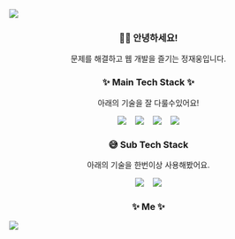 <img src="https://capsule-render.vercel.app/api?type=waving&color=timeAuto&height=300&section=header&text=Jaewoong's&nbsp;Github&fontSize=50" />

<h3 align="center">🙋‍♂️ 안녕하세요!</h3>

<p align="center">문제를 해결하고 웹 개발을 즐기는 정재웅입니다.</p>

<h3 align="center">✨ Main Tech Stack ✨</h3>

<p align="center">아래의 기술을 잘 다룰수있어요!</p>

<p align="center">
  <img src="https://img.shields.io/badge/javascript-%23323330.svg?style=for-the-badge&logo=javascript&logoColor=%23F7DF1E"/>&nbsp;&nbsp;&nbsp;
  <img src="https://img.shields.io/badge/react-61DAFB?style=for-the-badge&logo=react&logoColor=black">&nbsp;&nbsp;&nbsp;
  <img src="https://img.shields.io/badge/html5-%23E34F26.svg?style=for-the-badge&logo=html5&logoColor=white">&nbsp;&nbsp;&nbsp;
  <img src="https://img.shields.io/badge/css-1572B6?style=for-the-badge&logo=css3&logoColor=white">
</p>

<h3 align="center">😅 Sub Tech Stack</h3>

<p align="center">아래의 기술을 한번이상 사용해봤어요.</p>

<p align="center">
  <img src="https://img.shields.io/badge/typescript-%23007ACC.svg?style=for-the-badge&logo=typescript&logoColor=white">&nbsp;&nbsp;&nbsp;
  <img src="https://img.shields.io/badge/tailwindcss-%2338B2AC.svg?style=for-the-badge&logo=tailwind-css&logoColor=white">

<h3 align="center">✨ Me ✨</h3>

<img src="https://capsule-render.vercel.app/api?type=waving&color=timeAuto&height=300&section=footer"/>
</p>
